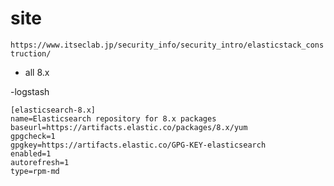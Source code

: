 # site
`https://www.itseclab.jp/security_info/security_intro/elasticstack_construction/`  
- all 8.x

-logstash
```
[elasticsearch-8.x]
name=Elasticsearch repository for 8.x packages
baseurl=https://artifacts.elastic.co/packages/8.x/yum
gpgcheck=1
gpgkey=https://artifacts.elastic.co/GPG-KEY-elasticsearch
enabled=1
autorefresh=1
type=rpm-md
```
